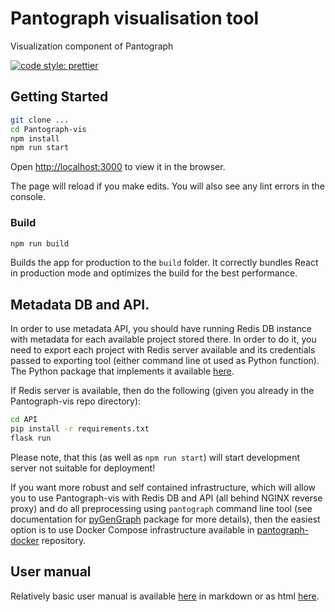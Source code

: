 # Pantograph visualisation tool

Visualization component of Pantograph

[![code style: prettier](https://img.shields.io/badge/code_style-prettier-ff69b4.svg?style=flat-square)](https://github.com/prettier/prettier)

## Getting Started


```bash
git clone ...
cd Pantograph-vis
npm install
npm run start
```

Open [http://localhost:3000](http://localhost:3000) to view it in the browser.

The page will reload if you make edits. You will also see any lint errors in the console.

### Build

```bash
npm run build
```

Builds the app for production to the `build` folder. It correctly bundles React in production mode and optimizes the build for the best performance.

## Metadata DB and API.

In order to use metadata API, you should have running Redis DB instance with metadata for each available project stored there. In order to do it, you need to export each project with Redis server available and its credentials passed to exporting tool (either command line ot used as Python function). The Python package that implements it available [here](...).

If Redis server is available, then do the following (given you already in the Pantograph-vis repo directory):

```bash
cd API
pip install -r requirements.txt
flask run
```

Please note, that this (as well as `npm run start`) will start development server not suitable for deployment!

If you want more robust and self contained infrastructure, which will allow you to use Pantograph-vis with Redis DB and API (all behind NGINX reverse proxy) and do all preprocessing using `pantograph` command line tool (see documentation for [pyGenGraph](...) package for more details), then the easiest option is to use Docker Compose infrastructure available in [pantograph-docker](...) repository.

## User manual

Relatively basic user manual is available [here](user_manual.md) in markdown or as html [here](https://pigrenok.github.io/pantograph_visual/).